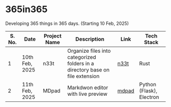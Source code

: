 # 365in365
Developing 365 things in 365 days. (Starting 10 Feb, 2025)

|S. No.|Date|Project Name|Description|Link|Tech Stack|
|------|----|------------|-----------|----|----------|
| 1    |10th Feb, 2025|n33t        |Organize files into categorized folders in a directory base on file extension|[n33t](https://github.com/mohitkr827/n33t.git)|Rust|
| 2    |11th Feb, 2025|MDpad       |Markdwon editor with live preview                                            |[mdpad](https://github.com/mohitkr827/mdpad.git)|Python (Flask), Electron|
